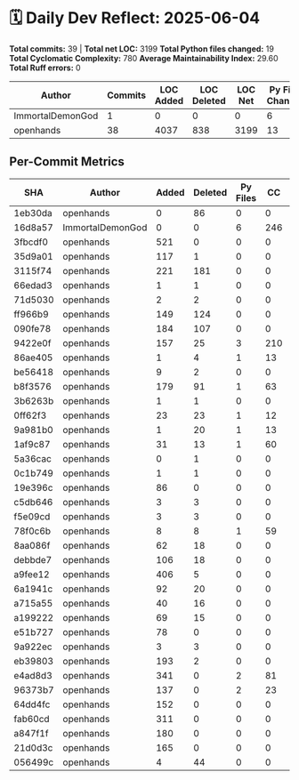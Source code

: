 # 🗓️ Daily Dev Reflect: 2025-06-04

**Total commits:** 39  |  **Total net LOC:** 3199
**Total Python files changed:** 19
**Total Cyclomatic Complexity:** 780
**Average Maintainability Index:** 29.60
**Total Ruff errors:** 0

| Author | Commits | LOC Added | LOC Deleted | LOC Net | Py Files Changed | Total CC | Avg MI | Ruff Errors |
|------|-------|---------|-----------|-------|----------------|--------|------|-----------|
| ImmortalDemonGod | 1 | 0 | 0 | 0 | 6 | 246 | 47.51 | 0 |
| openhands | 38 | 4037 | 838 | 3199 | 13 | 534 | 11.68 | 0 |

## Per-Commit Metrics

| SHA | Author | Added | Deleted | Py Files | CC | Avg MI | Ruff |
|---|------|-----|-------|--------|--|------|----|
| 1eb30da | openhands | 0 | 86 | 0 | 0 | 0.00 | 0 |
| 16d8a57 | ImmortalDemonGod | 0 | 0 | 6 | 246 | 47.51 | 0 |
| 3fbcdf0 | openhands | 521 | 0 | 0 | 0 | 0.00 | 0 |
| 35d9a01 | openhands | 117 | 1 | 0 | 0 | 0.00 | 0 |
| 3115f74 | openhands | 221 | 181 | 0 | 0 | 0.00 | 0 |
| 66edad3 | openhands | 1 | 1 | 0 | 0 | 0.00 | 0 |
| 71d5030 | openhands | 2 | 2 | 0 | 0 | 0.00 | 0 |
| ff966b9 | openhands | 149 | 124 | 0 | 0 | 0.00 | 0 |
| 090fe78 | openhands | 184 | 107 | 0 | 0 | 0.00 | 0 |
| 9422e0f | openhands | 157 | 25 | 3 | 210 | 36.78 | 0 |
| 86ae405 | openhands | 1 | 4 | 1 | 13 | 62.85 | 0 |
| be56418 | openhands | 9 | 2 | 0 | 0 | 0.00 | 0 |
| b8f3576 | openhands | 179 | 91 | 1 | 63 | 40.81 | 0 |
| 3b6263b | openhands | 1 | 1 | 0 | 0 | 0.00 | 0 |
| 0ff62f3 | openhands | 23 | 23 | 1 | 12 | 42.71 | 0 |
| 9a981b0 | openhands | 1 | 20 | 1 | 13 | 63.57 | 0 |
| 1af9c87 | openhands | 31 | 13 | 1 | 60 | 44.86 | 0 |
| 5a36cac | openhands | 0 | 1 | 0 | 0 | 0.00 | 0 |
| 0c1b749 | openhands | 1 | 1 | 0 | 0 | 0.00 | 0 |
| 19e396c | openhands | 86 | 0 | 0 | 0 | 0.00 | 0 |
| c5db646 | openhands | 3 | 3 | 0 | 0 | 0.00 | 0 |
| f5e09cd | openhands | 3 | 3 | 0 | 0 | 0.00 | 0 |
| 78f0c6b | openhands | 8 | 8 | 1 | 59 | 42.87 | 0 |
| 8aa086f | openhands | 62 | 18 | 0 | 0 | 0.00 | 0 |
| debbde7 | openhands | 106 | 18 | 0 | 0 | 0.00 | 0 |
| a9fee12 | openhands | 406 | 5 | 0 | 0 | 0.00 | 0 |
| 6a1941c | openhands | 92 | 20 | 0 | 0 | 0.00 | 0 |
| a715a55 | openhands | 40 | 16 | 0 | 0 | 0.00 | 0 |
| a199222 | openhands | 69 | 15 | 0 | 0 | 0.00 | 0 |
| e51b727 | openhands | 78 | 0 | 0 | 0 | 0.00 | 0 |
| 9a922ec | openhands | 3 | 3 | 0 | 0 | 0.00 | 0 |
| eb39803 | openhands | 193 | 2 | 0 | 0 | 0.00 | 0 |
| e4ad8d3 | openhands | 341 | 0 | 2 | 81 | 49.61 | 0 |
| 96373b7 | openhands | 137 | 0 | 2 | 23 | 59.95 | 0 |
| 64dd4fc | openhands | 152 | 0 | 0 | 0 | 0.00 | 0 |
| fab60cd | openhands | 311 | 0 | 0 | 0 | 0.00 | 0 |
| a847f1f | openhands | 180 | 0 | 0 | 0 | 0.00 | 0 |
| 21d0d3c | openhands | 165 | 0 | 0 | 0 | 0.00 | 0 |
| 056499c | openhands | 4 | 44 | 0 | 0 | 0.00 | 0 |
